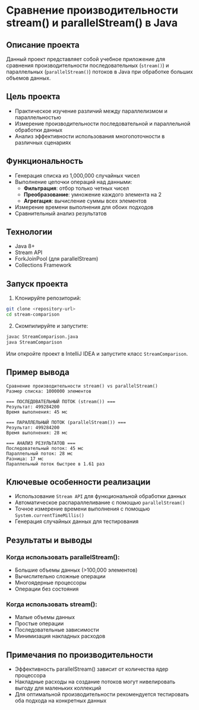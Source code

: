 # Сравнение производительности stream() и parallelStream() в Java

## Описание проекта

Данный проект представляет собой учебное приложение для сравнения производительности последовательных (`stream()`) и параллельных (`parallelStream()`) потоков в Java при обработке больших объемов данных.

## Цель проекта

- Практическое изучение различий между параллелизмом и параллельностью
- Измерение производительности последовательной и параллельной обработки данных
- Анализ эффективности использования многопоточности в различных сценариях

## Функциональность

- Генерация списка из 1,000,000 случайных чисел
- Выполнение цепочки операций над данными:
  - **Фильтрация**: отбор только четных чисел
  - **Преобразование**: умножение каждого элемента на 2
  - **Агрегация**: вычисление суммы всех элементов
- Измерение времени выполнения для обоих подходов
- Сравнительный анализ результатов

## Технологии

- Java 8+
- Stream API
- ForkJoinPool (для parallelStream)
- Collections Framework

## Запуск проекта

1. Клонируйте репозиторий:
```bash
git clone <repository-url>
cd stream-comparison
```

2. Скомпилируйте и запустите:
```bash
javac StreamComparison.java
java StreamComparison
```

Или откройте проект в IntelliJ IDEA и запустите класс `StreamComparison`.

## Пример вывода

```
Сравнение производительности stream() vs parallelStream()
Размер списка: 1000000 элементов

=== ПОСЛЕДОВАТЕЛЬНЫЙ ПОТОК (stream()) ===
Результат: 499284200
Время выполнения: 45 мс

=== ПАРАЛЛЕЛЬНЫЙ ПОТОК (parallelStream()) ===
Результат: 499284200
Время выполнения: 28 мс

=== АНАЛИЗ РЕЗУЛЬТАТОВ ===
Последовательный поток: 45 мс
Параллельный поток: 28 мс
Разница: 17 мс
Параллельный поток быстрее в 1.61 раз
```

## Ключевые особенности реализации

- Использование `Stream API` для функциональной обработки данных
- Автоматическое распараллеливание с помощью `parallelStream()`
- Точное измерение времени выполнения с помощью `System.currentTimeMillis()`
- Генерация случайных данных для тестирования

## Результаты и выводы

### Когда использовать parallelStream():
- Большие объемы данных (>100,000 элементов)
- Вычислительно сложные операции
- Многоядерные процессоры
- Операции без состояния

### Когда использовать stream():
- Малые объемы данных
- Простые операции
- Последовательные зависимости
- Минимизация накладных расходов

## Примечания по производительности

- Эффективность parallelStream() зависит от количества ядер процессора
- Накладные расходы на создание потоков могут нивелировать выгоду для маленьких коллекций
- Для оптимальной производительности рекомендуется тестировать оба подхода на конкретных данных
